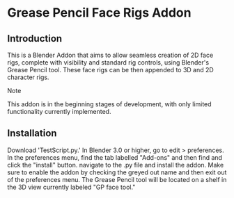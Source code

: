 # Grease Pencil Face Rigs Addon
## Introduction

This is a Blender Addon that aims to allow seamless creation of 2D face rigs, complete with visibility and standard rig controls, using Blender's Grease Pencil tool. These face rigs can be then appended to 3D and 2D character rigs.



> [!NOTE]
> This addon is in the beginning stages of development, with only limited functionality currently implemented.

## Installation
Download 'TestScript.py.' In Blender 3.0 or higher, go to edit > preferences. In the preferences menu, find the tab labelled "Add-ons" and then find and click the "install" button. navigate to the .py file and install the addon. Make sure to enable the addon by checking the greyed out name and then exit out of the preferences menu. The Grease Pencil tool will be located on a shelf in the 3D view currently labeled "GP face tool." 

